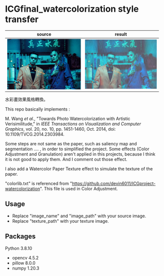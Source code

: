 # ICGfinal_watercolorization style transfer
| source | result |
| :----: | :----: |
|![圖片](src_image/didilong.jpg) |![圖片](output/didilong_res.jpg)|

水彩畫效果風格轉換。

This repo basically implements :

M. Wang *et al*., "Towards Photo Watercolorization with Artistic Verisimilitude," in *IEEE Transactions on Visualization and Computer Graphics*, vol. 20, no. 10, pp. 1451-1460, Oct. 2014, doi: 10.1109/TVCG.2014.2303984.

Some steps are not same as the paper, such as saliency map and segmentation .... , in order to simplified the project. Some effects (Color Adjustment and Granulation) aren't applied in this projects, because I think it is not good to apply them.  And I comment out those effect.

I also add a Watercolor Paper Texture effect to simulate the texture of the paper. 

"colorlib.txt" is referenced from "https://github.com/devin6011/ICGproject-watercolorization". This file is used in Color Adjustment.

## Usage
* Replace "image_name" and "image_path" with your source image.
* Replace "texture_path" with your texture image.

## Packages
Python 3.8.10

* opencv                    4.5.2
* pillow                    8.0.0
* numpy                     1.20.3





